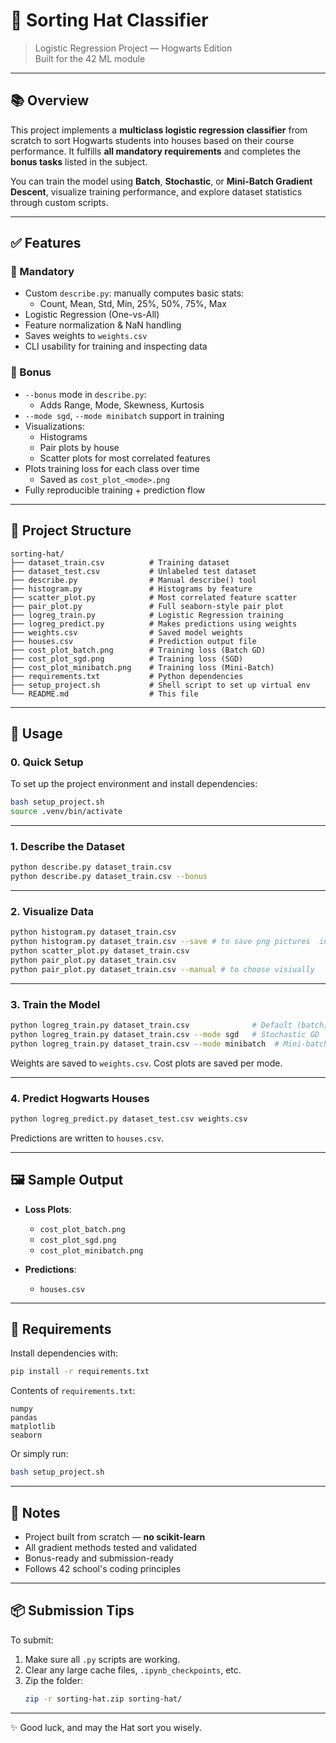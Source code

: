 # 🧠 Sorting Hat Classifier  
> Logistic Regression Project — Hogwarts Edition  
> Built for the 42 ML module

---

## 📚 Overview

This project implements a **multiclass logistic regression classifier** from scratch to sort Hogwarts students into houses based on their course performance. It fulfills **all mandatory requirements** and completes the **bonus tasks** listed in the subject.

You can train the model using **Batch**, **Stochastic**, or **Mini-Batch Gradient Descent**, visualize training performance, and explore dataset statistics through custom scripts.

---

## ✅ Features

### 🎯 Mandatory
- Custom `describe.py`: manually computes basic stats:
  - Count, Mean, Std, Min, 25%, 50%, 75%, Max
- Logistic Regression (One-vs-All)
- Feature normalization & NaN handling
- Saves weights to `weights.csv`
- CLI usability for training and inspecting data

### 🎁 Bonus
- `--bonus` mode in `describe.py`:
  - Adds Range, Mode, Skewness, Kurtosis
- `--mode sgd`, `--mode minibatch` support in training
- Visualizations:
  - Histograms
  - Pair plots by house
  - Scatter plots for most correlated features
- Plots training loss for each class over time
  - Saved as `cost_plot_<mode>.png`
- Fully reproducible training + prediction flow

---

## 📁 Project Structure

```
sorting-hat/
├── dataset_train.csv          # Training dataset
├── dataset_test.csv           # Unlabeled test dataset
├── describe.py                # Manual describe() tool
├── histogram.py               # Histograms by feature
├── scatter_plot.py            # Most correlated feature scatter
├── pair_plot.py               # Full seaborn-style pair plot
├── logreg_train.py            # Logistic Regression training
├── logreg_predict.py          # Makes predictions using weights
├── weights.csv                # Saved model weights
├── houses.csv                 # Prediction output file
├── cost_plot_batch.png        # Training loss (Batch GD)
├── cost_plot_sgd.png          # Training loss (SGD)
├── cost_plot_minibatch.png    # Training loss (Mini-Batch)
├── requirements.txt           # Python dependencies
├── setup_project.sh           # Shell script to set up virtual env
└── README.md                  # This file
```

---

## 🚀 Usage

### 0. Quick Setup

To set up the project environment and install dependencies:

```bash
bash setup_project.sh
source .venv/bin/activate
```


---

### 1. Describe the Dataset

```bash
python describe.py dataset_train.csv 
python describe.py dataset_train.csv --bonus
```

---

### 2. Visualize Data

```bash
python histogram.py dataset_train.csv
python histogram.py dataset_train.csv --save # to save png pictures  in folder
python scatter_plot.py dataset_train.csv
python pair_plot.py dataset_train.csv
python pair_plot.py dataset_train.csv --manual # to choose visiually
```

---

### 3. Train the Model

```bash
python logreg_train.py dataset_train.csv              # Default (batch)
python logreg_train.py dataset_train.csv --mode sgd   # Stochastic GD
python logreg_train.py dataset_train.csv --mode minibatch  # Mini-batch GD
```

Weights are saved to `weights.csv`. Cost plots are saved per mode.

---

### 4. Predict Hogwarts Houses

```bash
python logreg_predict.py dataset_test.csv weights.csv
```

Predictions are written to `houses.csv`.

---


## 🖼️ Sample Output

- **Loss Plots**:
  - `cost_plot_batch.png`
  - `cost_plot_sgd.png`
  - `cost_plot_minibatch.png`

- **Predictions**:
  - `houses.csv`

---

## 🔧 Requirements

Install dependencies with:

```bash
pip install -r requirements.txt
```

Contents of `requirements.txt`:
```
numpy
pandas
matplotlib
seaborn
```

Or simply run:
```bash
bash setup_project.sh
```

---

## 🏁 Notes

- Project built from scratch — **no scikit-learn**
- All gradient methods tested and validated
- Bonus-ready and submission-ready
- Follows 42 school's coding principles

---

## 📦 Submission Tips

To submit:

1. Make sure all `.py` scripts are working.
2. Clear any large cache files, `.ipynb_checkpoints`, etc.
3. Zip the folder:
   ```bash
   zip -r sorting-hat.zip sorting-hat/
   ```

---

✨ Good luck, and may the Hat sort you wisely.
